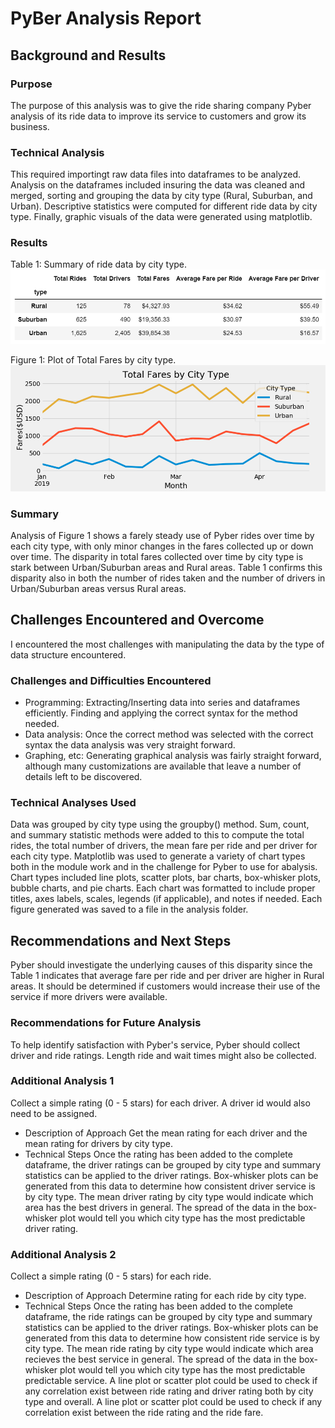 # PyBer Analysis Report

## Background and Results

### Purpose
  The purpose of this analysis was to give the ride sharing company Pyber analysis of its ride data to improve its service to customers and grow its business.  
  
### Technical Analysis
  This required importingt raw data files into dataframes to be analyzed. Analysis on the dataframes included insuring the data was cleaned and merged, sorting and grouping the data by city type (Rural, Suburban, and Urban).  Descriptive statistics were computed for different ride data by city type.  Finally, graphic visuals of the data were generated using matplotlib.

### Results
Table 1: Summary of ride data by city type.
![Summary of ride data by city type](https://github.com/mauricio4337/PyBer-Analysis/blob/master/Analysis/summary_df.png)


Figure 1: Plot of Total Fares by city type.
![Plot of Total Fares](https://github.com/mauricio4337/PyBer-Analysis/blob/master/Analysis/Fig_Challenge.png)
### Summary
Analysis of Figure 1 shows a farely steady use of Pyber rides over time by each city type, with only minor changes in the fares collected up or down over time.  The disparity in total fares collected over time by city type is stark between Urban/Suburban areas and Rural areas.  Table 1 confirms this disparity also in both the number of rides taken and the number of drivers in Urban/Suburban areas versus Rural areas.

## Challenges Encountered and Overcome
I encountered the most challenges with manipulating the data by the type of data structure encountered.

### Challenges and Difficulties Encountered

* Programming:
Extracting/Inserting data into series and dataframes efficiently. Finding and applying the correct syntax for the method needed.
* Data analysis:
Once the correct method was selected with the correct syntax the data analysis was very straight forward.
* Graphing, etc:
Generating graphical analysis was fairly straight forward, although many customizations are available that leave a number of details left to be discovered.
### Technical Analyses Used
Data was grouped by city type using the groupby() method. Sum, count, and summary statistic methods were added to this to compute the total rides, the total number of drivers, the mean fare per ride and per driver for each city type.  Matplotlib was used to generate a variety of chart types both in the module work and in the challenge for Pyber to use for abalysis.  Chart types included line plots, scatter plots, bar charts, box-whisker plots, bubble charts, and pie charts.  Each chart was formatted to include proper titles, axes labels, scales, legends (if applicable), and notes if needed.  Each figure generated was saved to a file in the analysis folder.   
## Recommendations and Next Steps
Pyber should investigate the underlying causes of this disparity since the Table 1 indicates that average fare per ride and per driver are higher in Rural areas.  It should be determined if customers would increase their use of the service if more drivers were available.  
### Recommendations for Future Analysis
To help identify satisfaction with Pyber's service, Pyber should collect driver and ride ratings. Length ride and wait times might also be collected.
### Additional Analysis 1
Collect a simple rating (0 - 5 stars) for each driver. A driver id would also need to be assigned.
* Description of Approach
Get the mean rating for each driver and the mean rating for drivers by city type.
* Technical Steps
Once the rating has been added to the complete dataframe, the driver ratings can be grouped by city type and summary statistics can be applied to the driver ratings.  Box-whisker plots can be generated from this data to determine how consistent driver service is by city type. The mean driver rating by city type would indicate which area has the best drivers in general.  The spread of the data in the box-whisker plot would tell you which city type has the most predictable driver rating.  
### Additional Analysis 2
Collect a simple rating (0 - 5 stars) for each ride.
* Description of Approach
Determine rating for each ride by city type.
* Technical Steps
Once the rating has been added to the complete dataframe, the ride ratings can be grouped by city type and summary statistics can be applied to the driver ratings.  Box-whisker plots can be generated from this data to determine how consistent ride service is by city type. The mean ride rating by city type would indicate which area recieves the best service in general.  The spread of the data in the box-whisker plot would tell you which city type has the most predictable predictable service.  A line plot or scatter plot could be used to check if any correlation exist between ride rating and driver rating both by city type and overall.  A line plot or scatter plot could be used to check if any correlation exist between the ride rating and the ride fare.
